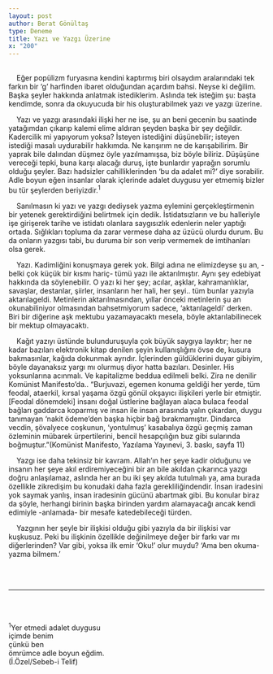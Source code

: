 ```yaml
---
layout: post
author: Berat Gönültaş
type: Deneme
title: Yazı ve Yazgı Üzerine
x: "200"
---
```

<br/>
&nbsp;&nbsp;&nbsp;&nbsp;Eğer popülizm furyasına kendini kaptırmış biri olsaydım aralarındaki tek farkın bir ‘g’ harfinden ibaret olduğundan açardım bahsi. Neyse ki değilim. Başka şeyler hakkında anlatmak istediklerim. Aslında tek isteğim şu: başta kendimde, sonra da okuyucuda bir his oluşturabilmek yazı ve yazgı üzerine.

&nbsp;&nbsp;&nbsp;&nbsp;Yazı ve yazgı arasındaki ilişki her ne ise, şu an beni gecenin bu saatinde yatağımdan çıkarıp kalemi elime aldıran şeyden başka bir şey değildir. Kadercilik mi yapıyorum yoksa? İsteyen istediğini düşünebilir; isteyen istediği masalı uydurabilir hakkımda. Ne karışırım ne de karışabilirim. Bir yaprak bile dalından düşmez öyle yazılmamışsa, biz böyle biliriz. Düşüşüne vereceği tepki, buna karşı alacağı duruş, işte bunlardır yaprağın sorumlu olduğu şeyler. Bazı hadsizler cahilliklerinden ‘bu da adalet mi?’ diye sorabilir. Adle boyun eğen insanlar olarak içlerinde adalet duygusu yer etmemiş bizler bu tür şeylerden beriyizdir.<sup>1</sup>

&nbsp;&nbsp;&nbsp;&nbsp;Sanılmasın ki yazı ve yazgı dediysek yazma eylemini gerçekleştirmenin bir yetenek gerektirdiğini belirtmek için dedik. İstidatsızların ve bu halleriyle işe girişerek tarihe ve istidatı olanlara saygısızlık edenlerin neler yaptığı ortada. Sığlıkları topluma da zarar vermese daha az üzücü olurdu durum. Bu da onların yazgısı tabi, bu duruma bir son verip vermemek de imtihanları olsa gerek.

&nbsp;&nbsp;&nbsp;&nbsp;Yazı. Kadimliğini konuşmaya gerek yok. Bilgi adına ne elimizdeyse şu an, -belki çok küçük bir kısmı hariç- tümü yazı ile aktarılmıştır. Aynı şey edebiyat hakkında da söylenebilir. O yazı ki her şey; acılar, aşklar, kahramanlıklar, savaşlar, destanlar, şiirler, insanların her hali, her şeyi.. tüm bunlar yazıyla aktarılageldi. Metinlerin aktarılmasından, yıllar önceki metinlerin şu an okunabiliniyor olmasından bahsetmiyorum sadece, ‘aktarılageldi’ derken. Biri bir diğerine aşk mektubu yazamayacaktı mesela, böyle aktarılabilinecek bir mektup olmayacaktı.

&nbsp;&nbsp;&nbsp;&nbsp;Kağıt yazıyı üstünde bulunduruşuyla çok büyük saygıya layıktır; her ne kadar bazıları elektronik kitap denilen şeyin kullanışlığını övse de, kusura bakmasınlar, kağıda dokunmak ayrıdır. İçlerinden güldüklerini duyar gibiyim, böyle dayanaksız yargı mı olurmuş diyor hatta bazıları. Desinler. His yoksunlarına acınmalı. Ve kapitalizme beddua edilmeli belki. Zira ne denilir Komünist Manifesto’da.. “Burjuvazi, egemen konuma geldiği her yerde, tüm feodal, ataerkil, kırsal yaşama özgü gönül okşayıcı ilişkileri yerle bir etmiştir. [Feodal dönemdeki] insanı doğal üstlerine bağlayan alaca bulaca feodal bağları gaddarca koparmış ve insan ile insan arasında yalın çıkardan, duygu tanımayan ‘nakit ödeme’den başka hiçbir bağ bırakmamıştır. Dindarca vecdin, şövalyece coşkunun, ‘yontulmuş’ kasabalıya özgü geçmiş zaman özleminin mübarek ürpertilerini, bencil hesapçılığın buz gibi sularında boğmuştur.”(Komünist Manifesto, Yazılama Yayınevi, 3. baskı, sayfa 11)

&nbsp;&nbsp;&nbsp;&nbsp;Yazgı ise daha tekinsiz bir kavram. Allah’ın her şeye kadir olduğunu ve insanın her şeye akıl erdiremiyeceğini bir an bile akıldan çıkarınca yazgı doğru anlaşılamaz, aslında her an bu iki şey akılda tutulmalı ya, ama burada özellikle zikredişim bu konudaki daha fazla gerekliliğindendir. İnsan iradesini yok saymak yanlış, insan iradesinin gücünü abartmak gibi. Bu konular biraz da şöyle, herhangi birinin başka birinden yardım alamayacağı ancak kendi edimiyle -anlamada- bir mesafe katedebileceği türden.

&nbsp;&nbsp;&nbsp;&nbsp;Yazgının her şeyle bir ilişkisi olduğu gibi yazıyla da bir ilişkisi var kuşkusuz. Peki bu ilişkinin özellikle değinilmeye değer bir farkı var mı diğerlerinden? Var gibi, yoksa ilk emir ‘Oku!’ olur muydu? ‘Ama ben okuma-yazma bilmem.’

<br/>
<br/>

---

<br/>
<br/>

<sup>1</sup>Yer etmedi adalet duygusu  
içimde benim  
çünkü ben  
ömrümce adle boyun eğdim.  
(İ.Özel/Sebeb-i Telif)  
